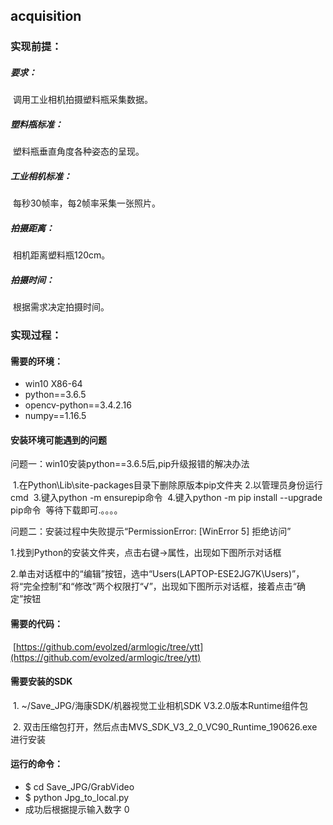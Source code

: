 ## acquisition

### 实现前提：

##### 要求：

​	调用工业相机拍摄塑料瓶采集数据。

##### 塑料瓶标准：

​	塑料瓶垂直角度各种姿态的呈现。

##### 工业相机标准：


​	每秒30帧率，每2帧率采集一张照片。

##### 拍摄距离：

​	相机距离塑料瓶120cm。

##### 拍摄时间：

​	根据需求决定拍摄时间。



### 实现过程：

#### 需要的环境：

* win10 X86-64
* python==3.6.5
* opencv-python==3.4.2.16
* numpy==1.16.5




#### 安装环境可能遇到的问题

问题一：win10安装python==3.6.5后,pip升级报错的解决办法

​	1.在Python\Lib\site-packages目录下删除原版本pip文件夹
​	2.以管理员身份运行cmd
​	3.键入python -m ensurepip命令
​	4.键入python -m pip install --upgrade pip命令
​	等待下载即可.。。。。

问题二：安装过程中失败提示“PermissionError: [WinError 5] 拒绝访问”

​	1.找到Python的安装文件夹，点击右键->属性，出现如下图所示对话框

​	2.单击对话框中的“编辑”按钮，选中“Users(LAPTOP-ESE2JG7K\Users)”，将“完全控制”和“修改”两个权限打“√”，出现如下图所示对话框，接着点击“确定”按钮



#### 需要的代码：

​	[https://github.com/evolzed/armlogic/tree/ytt](https://github.com/evolzed/armlogic/tree/ytt)



#### 需要安装的SDK

​	1. ~/Save_JPG/海康SDK/机器视觉工业相机SDK V3.2.0版本Runtime组件包

​	2. 双击压缩包打开，然后点击MVS_SDK_V3_2_0_VC90_Runtime_190626.exe进行安装




#### 运行的命令：

* $ cd Save_JPG/GrabVideo
* $ python Jpg_to_local.py
* 成功后根据提示输入数字 0




​	







